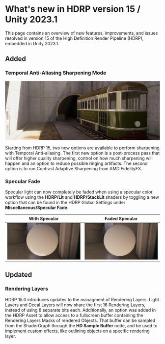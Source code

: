 # What's new in HDRP version 15 / Unity 2023.1

This page contains an overview of new features, improvements, and issues resolved in version 15 of the High Definition Render Pipeline (HDRP), embedded in Unity 2023.1.

## Added

### Temporal Anti-Aliasing Sharpening Mode
![](Images/TAA-Sharpening-header.png)

Starting from HDRP 15, two new options are available to perform sharpening with Temporal Anti-aliasing. The first new option is a post-process pass that will offer higher quality sharpening, control on how much sharpening will happen and an option to reduce possible ringing artifacts. The second option is to run Contrast Adaptive Sharpening from AMD FidelityFX.

### Specular Fade

Specular light can now completely be faded when using a specular color workflow using the **HDRP/Lit** and **HDRP/StackLit** shaders by toggling a new option that can be found in the HDRP Global Settings under **Miscellaneous/Specular Fade**.

|        With Specular         |        Faded Specular        |
|:----------------------------:|:----------------------------:|
| ![](Images/WithSpecular.png) | ![](Images/KillSpecular.png) |

## Updated

### Rendering Layers

HDRP 15.0 introduces updates to the managment of Rendering Layers. Light Layers and Decal Layers will now share the first 16 Rendering Layers, instead of using 8 separate bits each.
Additionally, an option was added in the HDRP Asset to allow access to a fullscreen buffer containing the Rendering Layers Masks of rendered Objects. That buffer can be sampled from the ShaderGraph through the __HD Sample Buffer__ node, and be used to implement custom effects, like outlining objects on a specific rendering layer.

